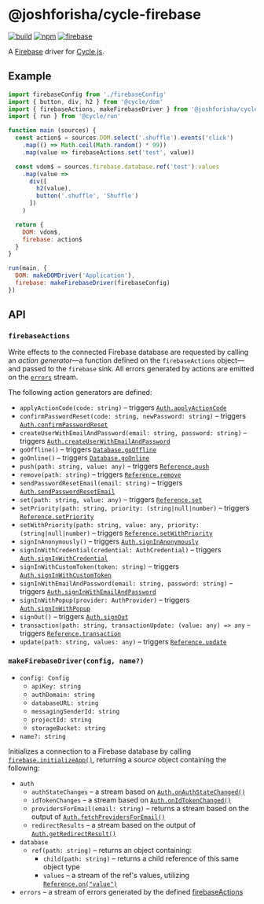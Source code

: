 # @joshforisha/cycle-firebase

[![build](https://img.shields.io/travis/joshforisha/cycle-firebase.svg)](https://travis-ci.org/joshforisha/cycle-firebase)
[![npm](https://img.shields.io/npm/v/@joshforisha/cycle-firebase.svg)](https://www.npmjs.com/package/@joshforisha/cycle-firebase)
[![firebase](https://img.shields.io/badge/firebase-v4-ba8baf.svg)](https://github.com/firebase/firebase-js-sdk/releases/tag/v4)

A [Firebase](https://firebase.google.com/) driver for [Cycle.js](http://cycle.js.org).

## Example

```js
import firebaseConfig from './firebaseConfig'
import { button, div, h2 } from '@cycle/dom'
import { firebaseActions, makeFirebaseDriver } from '@joshforisha/cycle-firebase'
import { run } from '@cycle/run'

function main (sources) {
  const action$ = sources.DOM.select('.shuffle').events('click')
    .map(() => Math.ceil(Math.random() * 99))
    .map(value => firebaseActions.set('test', value))

  const vdom$ = sources.firebase.database.ref('test').values
    .map(value =>
      div([
        h2(value),
        button('.shuffle', 'Shuffle')
      ])
    )

  return {
    DOM: vdom$,
    firebase: action$
  }
}

run(main, {
  DOM: makeDOMDriver('Application'),
  firebase: makeFirebaseDriver(firebaseConfig)
})
```

## API

### <a id="firebaseActions"></a> `firebaseActions`

Write effects to the connected Firebase database are requested by calling an _action generator_&mdash;a function defined on the `firebaseActions` object&mdash;and passed to the `firebase` sink. All errors generated by actions are emitted on the [`errors`](#errors) stream.

The following action generators are defined:

* <a id="firebaseActions.applyActionCode"></a> `applyActionCode(code: string)` – triggers [`Auth.applyActionCode`](https://firebase.google.com/docs/reference/js/firebase.auth.Auth#applyActionCode)
* <a id="firebaseActions.confirmPasswordReset"></a> `confirmPasswordReset(code: string, newPassword: string)` – triggers [`Auth.confirmPasswordReset`](https://firebase.google.com/docs/reference/js/firebase.auth.Auth#confirmPasswordReset)
* <a id="firebaseActions.createUserWithEmailAndPassword"></a> `createUserWithEmailAndPassword(email: string, password: string)` – triggers [`Auth.createUserWithEmailAndPassword`](https://firebase.google.com/docs/reference/js/firebase.auth.Auth#createUserWithEmailAndPassword)
* <a id="firebaseActions.goOffline"></a> `goOffline()` – triggers [`Database.goOffline`](https://firebase.google.com/docs/reference/js/firebase.database.Database#goOffline)
* <a id="firebaseActions.goOnline"></a> `goOnline()` – triggers [`Database.goOnline`](https://firebase.google.com/docs/reference/js/firebase.database.Database#goOnline)
* <a id="firebaseActions.push"></a> `push(path: string, value: any)` – triggers [`Reference.push`](https://firebase.google.com/docs/reference/js/firebase.database.Reference#push)
* <a id="firebaseActions.remove"></a> `remove(path: string)` – triggers [`Reference.remove`](https://firebase.google.com/docs/reference/js/firebase.database.Reference#remove)
* <a id="firebaseActions.sendPasswordResetEmail"></a> `sendPasswordResetEmail(email: string)` – triggers [`Auth.sendPasswordResetEmail`](https://firebase.google.com/docs/reference/js/firebase.auth.Auth#sendPasswordResetEmail)
* <a id="firebaseActions.set"></a> `set(path: string, value: any)` – triggers [`Reference.set`](https://firebase.google.com/docs/reference/js/firebase.database.Reference#set)
* <a id="firebaseActions.setPriority"></a> `setPriority(path: string, priority: (string|null|number)` – triggers [`Reference.setPriority`](https://firebase.google.com/docs/reference/js/firebase.database.Reference#setPriority)
* <a id="firebaseActions.setWithPriority"></a> `setWithPriority(path: string, value: any, priority: (string|null|number)` – triggers [`Reference.setWithPriority`](https://firebase.google.com/docs/reference/js/firebase.database.Reference#setWithPriority)
* <a id="firebaseActions.signInAnonymously"></a> `signInAnonymously()` – triggers [`Auth.signInAnonymously`](https://firebase.google.com/docs/reference/js/firebase.auth.Auth#signInAnonymously)
* <a id="firebaseActions.signInWithCredential"></a> `signInWithCredential(credential: AuthCredential)` – triggers [`Auth.signInWithCredential`](https://firebase.google.com/docs/reference/js/firebase.auth.Auth#signInWithCredential)
* <a id="firebaseActions.signInWithCustomToken"></a> `signInWithCustomToken(token: string)` – triggers [`Auth.signInWithCustomToken`](https://firebase.google.com/docs/reference/js/firebase.auth.Auth#signInWithCustomToken)
* <a id="firebaseActions.signInWithEmailAndPassword"></a> `signInWithEmailAndPassword(email: string, password: string)` – triggers [`Auth.signInWithEmailAndPassword`](https://firebase.google.com/docs/reference/js/firebase.auth.Auth#signInWithEmailAndPassword)
* <a id="firebaseActions.signInWithPopup"></a> `signInWithPopup(provider: AuthProvider)` – triggers [`Auth.signInWithPopup`](https://firebase.google.com/docs/reference/js/firebase.auth.Auth#signInWithPopup)
* <a id="firebaseActions.signOut"></a> `signOut()` – triggers [`Auth.signOut`](https://firebase.google.com/docs/reference/js/firebase.auth.Auth#signOut)
* <a id="firebaseActions.transaction"></a> `transaction(path: string, transactionUpdate: (value: any) => any` – triggers [`Reference.transaction`](https://firebase.google.com/docs/reference/js/firebase.database.Reference#transaction)
* <a id="firebaseActions.update"></a> `update(path: string, values: any)` – triggers [`Reference.update`](https://firebase.google.com/docs/reference/js/firebase.database.Reference#update)

### <a id="makeFirebaseDriver"></a> `makeFirebaseDriver(config, name?)`

* `config: Config`
  * `apiKey: string`
  * `authDomain: string`
  * `databaseURL: string`
  * `messagingSenderId: string`
  * `projectId: string`
  * `storageBucket: string`
* `name?: string`

Initializes a connection to a Firebase database by calling [`firebase.initializeApp()`](https://firebase.google.com/docs/reference/js/firebase#.initializeApp), returning a _source_ object containing the following:

* `auth`
  * <a id="source.auth.authStateChanges"></a> `authStateChanges` – a stream based on [`Auth.onAuthStateChanged()`](https://firebase.google.com/docs/reference/js/firebase.auth.Auth#onAuthStateChanged)
  * <a id="source.auth.idTokenChanges"></a> `idTokenChanges` – a stream based on [`Auth.onIdTokenChanged()`](https://firebase.google.com/docs/reference/js/firebase.auth.Auth#onIdTokenChanged)
  * <a id="source.auth.providersForEmail"></a> `providersForEmail(email: string)` – returns a stream based on the output of [`Auth.fetchProvidersForEmail()`](https://firebase.google.com/docs/reference/js/firebase.auth.Auth#fetchProvidersForEmail)
  * <a id="source.auth.redirectResults"></a> `redirectResults` – a stream based on the output of [`Auth.getRedirectResult()`](https://firebase.google.com/docs/reference/js/firebase.auth.Auth#getRedirectResult)
* `database`
  * <a id="source.database.ref"></a> `ref(path: string)` – returns an object containing:
    * <a id="source.database.ref.child"></a> `child(path: string)` – returns a child reference of this same object type
    * <a id="source.database.ref.values"></a> `values` – a stream of the ref's values, utilizing [`Reference.on("value")`](https://firebase.google.com/docs/reference/js/firebase.database.Reference#on)
* `errors` – a stream of errors generated by the defined [firebaseActions](#firebaseActions)

